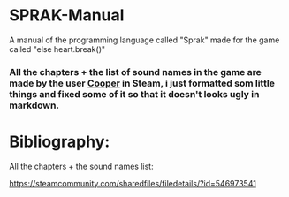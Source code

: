 # SPRAK-Manual
A manual of the programming language called "Sprak" made for the game called "else heart.break()"

### **All the chapters + the list of sound names in the game are made by the user [Cooper](https://steamcommunity.com/id/Cooper42) in Steam**, i just formatted som little things and fixed some of it so that it doesn't looks ugly in markdown.

# Bibliography:

All the chapters + the sound names list:

https://steamcommunity.com/sharedfiles/filedetails/?id=546973541
